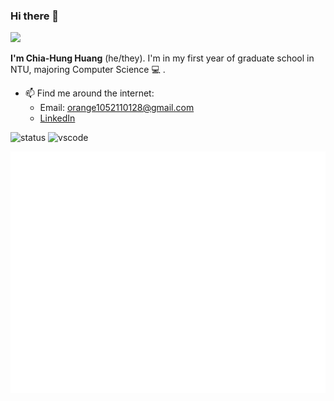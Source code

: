 ### Hi there 👋
![](https://komarev.com/ghpvc/?username=orangeorangehuang&color=orange)

**I'm Chia-Hung Huang** (he/they). I'm in my first year of graduate school in NTU, majoring Computer Science 💻 .
- 📫 Find me around the internet:   
  - Email: [orange1052110128@gmail.com](mailto:orange1052110128@gmail.com)
  - [LinkedIn](https://www.linkedin.com/in/chia-hung-huang-a6199423b/)

![status](https://nocache.advaith.workers.dev?url=https://img.shields.io/endpoint?url=https://dev.discordprofiles.me/api/badge/status/438702959962882059?simple=true)
![vscode](https://nocache.advaith.workers.dev?url=https://img.shields.io/endpoint?url=https://dev.discordprofiles.me/api/badge/vscode/438702959962882059)

![Metrics](/github-metrics.svg)

<!--
**orangeorangehuang/orangeorangehuang** is a ✨ _special_ ✨ repository because its `README.md` (this file) appears on your GitHub profile.

Here are some ideas to get you started:

- 🔭 I’m currently working on ...
- 🌱 I’m currently learning ...
- 👯 I’m looking to collaborate on ...
- 🤔 I’m looking for help with ...
- 💬 Ask me about ...
- 📫 How to reach me: ...
- 😄 Pronouns: ...
- ⚡ Fun fact: ...
-->
